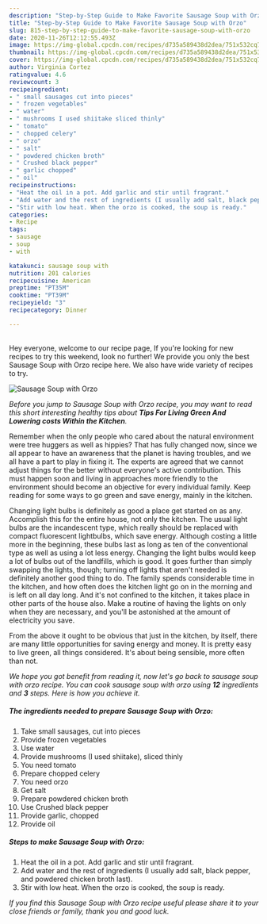 ```yaml
---
description: "Step-by-Step Guide to Make Favorite Sausage Soup with Orzo"
title: "Step-by-Step Guide to Make Favorite Sausage Soup with Orzo"
slug: 815-step-by-step-guide-to-make-favorite-sausage-soup-with-orzo
date: 2020-11-26T12:12:55.493Z
image: https://img-global.cpcdn.com/recipes/d735a589438d2dea/751x532cq70/sausage-soup-with-orzo-recipe-main-photo.jpg
thumbnail: https://img-global.cpcdn.com/recipes/d735a589438d2dea/751x532cq70/sausage-soup-with-orzo-recipe-main-photo.jpg
cover: https://img-global.cpcdn.com/recipes/d735a589438d2dea/751x532cq70/sausage-soup-with-orzo-recipe-main-photo.jpg
author: Virginia Cortez
ratingvalue: 4.6
reviewcount: 3
recipeingredient:
- " small sausages cut into pieces"
- " frozen vegetables"
- " water"
- " mushrooms I used shiitake sliced thinly"
- " tomato"
- " chopped celery"
- " orzo"
- " salt"
- " powdered chicken broth"
- " Crushed black pepper"
- " garlic chopped"
- " oil"
recipeinstructions:
- "Heat the oil in a pot. Add garlic and stir until fragrant."
- "Add water and the rest of ingredients (I usually add salt, black pepper, and powdered chicken broth last)."
- "Stir with low heat. When the orzo is cooked, the soup is ready."
categories:
- Recipe
tags:
- sausage
- soup
- with

katakunci: sausage soup with 
nutrition: 201 calories
recipecuisine: American
preptime: "PT35M"
cooktime: "PT39M"
recipeyield: "3"
recipecategory: Dinner

---
```

<br>
Hey everyone, welcome to our recipe page, If you're looking for new recipes to try this weekend, look no further! We provide you only the best Sausage Soup with Orzo recipe here. We also have wide variety of recipes to try.
<br>


![Sausage Soup with Orzo](https://img-global.cpcdn.com/recipes/d735a589438d2dea/751x532cq70/sausage-soup-with-orzo-recipe-main-photo.jpg)

<i>Before you jump to Sausage Soup with Orzo recipe, you may want to read this short interesting healthy tips about 
<strong>Tips For Living Green And Lowering costs Within the Kitchen</strong>.</i>
</br>

Remember when the only people who cared about the natural environment were tree huggers as well as hippies? That has fully changed now, since we all appear to have an awareness that the planet is having troubles, and we all have a part to play in fixing it. The experts are agreed that we cannot adjust things for the better without everyone's active contribution. This must happen soon and living in approaches more friendly to the environment should become an objective for every individual family. Keep reading for some ways to go green and save energy, mainly in the kitchen.

Changing light bulbs is definitely as good a place get started on as any. Accomplish this for the entire house, not only the kitchen. The usual light bulbs are the incandescent type, which really should be replaced with compact fluorescent lightbulbs, which save energy. Although costing a little more in the beginning, these bulbs last as long as ten of the conventional type as well as using a lot less energy. Changing the light bulbs would keep a lot of bulbs out of the landfills, which is good. It goes further than simply swapping the lights, though; turning off lights that aren't needed is definitely another good thing to do. The family spends considerable time in the kitchen, and how often does the kitchen light go on in the morning and is left on all day long. And it's not confined to the kitchen, it takes place in other parts of the house also. Make a routine of having the lights on only when they are necessary, and you'll be astonished at the amount of electricity you save.

From the above it ought to be obvious that just in the kitchen, by itself, there are many little opportunities for saving energy and money. It is pretty easy to live green, all things considered. It's about being sensible, more often than not.


<i>We hope you got benefit from reading it, now let's go back to sausage soup with orzo recipe. You can cook sausage soup with orzo using <strong>12</strong> ingredients and <strong>3</strong> steps. Here is how you achieve it.
</i>

##### The ingredients needed to prepare Sausage Soup with Orzo:

1. Take  small sausages, cut into pieces
1. Provide  frozen vegetables
1. Use  water
1. Provide  mushrooms (I used shiitake), sliced thinly
1. You need  tomato
1. Prepare  chopped celery
1. You need  orzo
1. Get  salt
1. Prepare  powdered chicken broth
1. Use  Crushed black pepper
1. Provide  garlic, chopped
1. Provide  oil


##### Steps to make Sausage Soup with Orzo:

1. Heat the oil in a pot. Add garlic and stir until fragrant.
1. Add water and the rest of ingredients (I usually add salt, black pepper, and powdered chicken broth last).
1. Stir with low heat. When the orzo is cooked, the soup is ready.


<i>If you find this Sausage Soup with Orzo recipe useful please share it to your close friends or family, thank you and good luck.</i>
